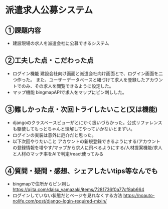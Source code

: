 # 派遣求人公募システム

## ①課題内容
- 建設現場の求人を派遣会社に公募できるシステム

## ②工夫した点・こだわった点
- ログイン機能
建設会社向け画面と派遣会社向け画面とで、ログイン画面を二つ作った。
また、ユーザーデータベースと紐づけて求人を登録したアカウントでのみ、その求人を閲覧できるように設定した。
- マップ機能
bingmapAPIで求人をマップにピン刺しした。

## ③難しかった点・次回トライしたいこと(又は機能)
- djangoのクラスベースビューがとにかく扱いづらかった。公式リファレンスも駆使してもっとちゃんと理解してやっていかないとまずい。
- ログインの実装は意外に厄介だと思った。
- 以下次回やりたいこと
アカウントの新規登録できるようにする/アカウントの登録情報を増やす/マップから求人に飛べるようにする/人材提案機能/求人と人材のマッチ率をAIで判定/react使ってみる

## ④質問・疑問・感想、シェアしたいtips等なんでも
- bingmapで住所からピン刺し
https://qiita.com/daisu_yamazaki/items/7281736f0a77cf8ab664
- ログインしていない状態だとページを見れなくする方法
https://noauto-nolife.com/post/django-login-required-mixin/
